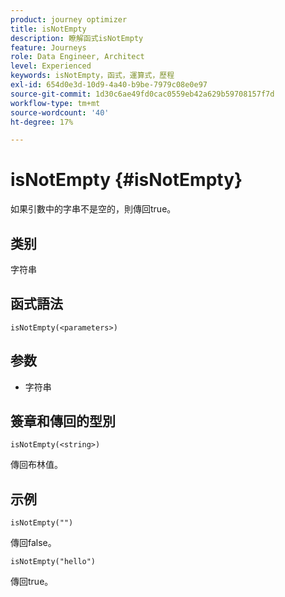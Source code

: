 ```yaml
---
product: journey optimizer
title: isNotEmpty
description: 瞭解函式isNotEmpty
feature: Journeys
role: Data Engineer, Architect
level: Experienced
keywords: isNotEmpty，函式，運算式，歷程
exl-id: 654d0e3d-10d9-4a40-b9be-7979c08e0e97
source-git-commit: 1d30c6ae49fd0cac0559eb42a629b59708157f7d
workflow-type: tm+mt
source-wordcount: '40'
ht-degree: 17%

---
```


# isNotEmpty {#isNotEmpty}

如果引數中的字串不是空的，則傳回true。

## 类别

字符串

## 函式語法

`isNotEmpty(<parameters>)`

## 参数

* 字符串

## 簽章和傳回的型別

`isNotEmpty(<string>)`

傳回布林值。

## 示例

`isNotEmpty("")`

傳回false。

`isNotEmpty("hello")`

傳回true。
